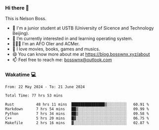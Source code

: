 ### Hi there 👋

<!--
**bosswnx/bosswnx** is a ✨ _special_ ✨ repository because its `README.md` (this file) appears on your GitHub profile.

Here are some ideas to get you started:

- 🔭 I’m currently working on ...
- 🌱 I’m currently learning ...
- 👯 I’m looking to collaborate on ...
- 🤔 I’m looking for help with ...
- 💬 Ask me about ...
- 📫 How to reach me: ...
- 😄 Pronouns: ...
- ⚡ Fun fact: ...
-->

This is Nelson Boss.

- 🏫 I'm a junior student at USTB (University of Sicence and Technology Beijing).
- 🌱 I’m currently interested in and learning operating system.
- 🧑🏻‍💻 I'm an AFO OIer and ACMer.
- 🥰 I love movies, books, games and musics.
- 😄 You can know more about me at https://blog.bosswnx.xyz/about
- 📫 Feel free to reach me: bosswnx@outlook.com

### Wakatime 💻

<!--START_SECTION:waka-->

```txt
From: 22 May 2024 - To: 21 June 2024

Total Time: 77 hrs 53 mins

Rust          48 hrs 11 mins  ███████████████▒░░░░░░░░░   60.91 %
Markdown      7 hrs 54 mins   ██▒░░░░░░░░░░░░░░░░░░░░░░   09.99 %
Python        7 hrs 34 mins   ██▒░░░░░░░░░░░░░░░░░░░░░░   09.58 %
C++           5 hrs 20 mins   █▓░░░░░░░░░░░░░░░░░░░░░░░   06.75 %
Makefile      2 hrs 16 mins   ▓░░░░░░░░░░░░░░░░░░░░░░░░   02.87 %
```

<!--END_SECTION:waka-->
